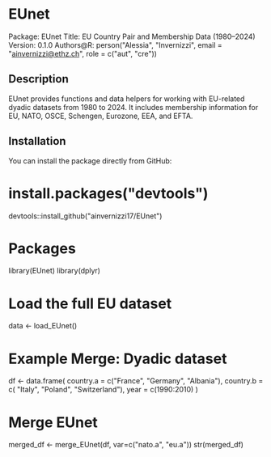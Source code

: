 # EUnet

Package: EUnet
Title: EU Country Pair and Membership Data (1980–2024)
Version: 0.1.0
Authors\@R: person("Alessia", "Invernizzi", email = "[ainvernizzi@ethz.ch](mailto:ainvernizzi@ethz.ch)", role = c("aut", "cre"))

## Description

EUnet provides functions and data helpers for working with EU-related dyadic datasets from 1980 to 2024. It includes membership information for EU, NATO, OSCE, Schengen, Eurozone, EEA, and EFTA.

## Installation

You can install the package directly from GitHub:

# install.packages("devtools")

devtools::install\_github("ainvernizzi17/EUnet")

# Packages
library(EUnet)
library(dplyr)

# Load the full EU dataset
data <- load_EUnet()

# Example Merge: Dyadic dataset
df <- data.frame(
  country.a = c("France", "Germany", "Albania"),
  country.b = c( "Italy", "Poland", "Switzerland"),
  year = c(1990:2010)
)

# Merge EUnet
merged_df <- merge_EUnet(df, var=c("nato.a", "eu.a"))
str(merged_df)


